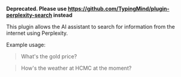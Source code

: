 **Deprecated. Please use https://github.com/TypingMind/plugin-perplexity-search instead**

This plugin allows the AI assistant to search for information from the internet using Perplexity.

Example usage:

> What's the gold price?

> How's the weather at HCMC at the moment?
